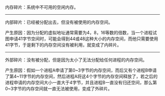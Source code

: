 内存碎片：系统中不可用的空闲内存。

---

内部碎片：已经被分配出去，但没有被使用的内存空间。

产生原因：因为分配的虚拟地址通常需要为4，8，16等数的倍数，当一个进程试图申请41字节空间时，可能会得到44或48这种大小的内存空间，而他只需要使用41字节，于是剩下的内存空间没有被利用，就变成了内碎片。

---

外部碎片：没有被分配，但是因为太小了无法分配给任何进程的内存空间。

产生原因：假如一个进程A申请了第0~3字节的内存空间，而后又有个进程B申请了第4~11字节的内存空间，然后进程A将这4个字节的内存空间释放了，若之后的进程申请的内存空间大小一直大于4字节，并且进程B一直没有归还空间，那么第0~3字节的内存空间就一直无法被使用，变成了外碎片。